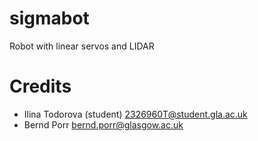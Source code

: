 # sigmabot
Robot with linear servos and LIDAR

# Credits
 - Ilina Todorova (student) <2326960T@student.gla.ac.uk>
 - Bernd Porr bernd.porr@glasgow.ac.uk

